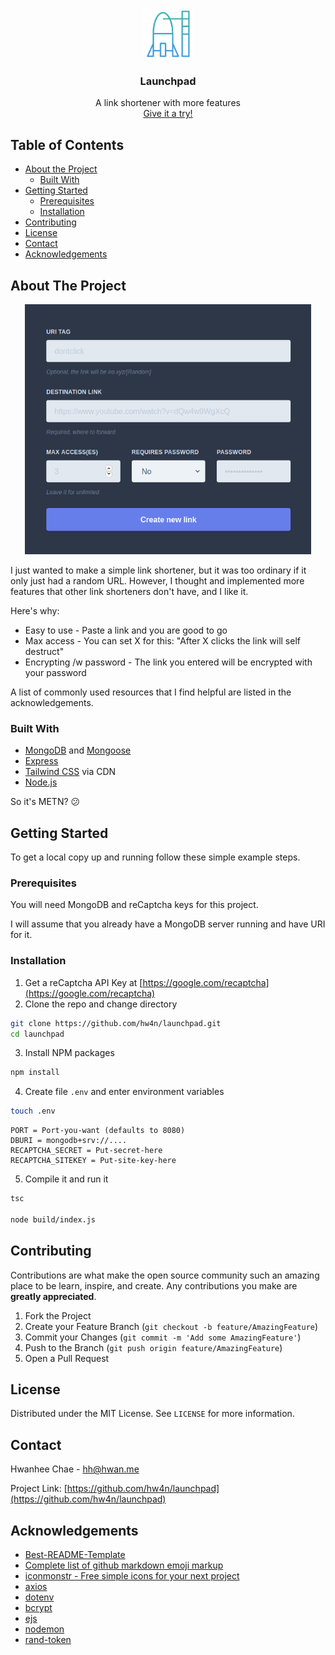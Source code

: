 <!-- PROJECT LOGO -->
<br />
<p align="center">
  <a href="https://github.com/othneildrew/Best-README-Template">
    <img src="images/logo.png" alt="Logo" width="80" height="80">
  </a>

  <h3 align="center">Launchpad</h3>

  <p align="center">
    A link shortener with more features
    <br />
    <a href="https://iro.xyz">Give it a try!</a>
  </p>
</p>



<!-- TABLE OF CONTENTS -->
## Table of Contents

* [About the Project](#about-the-project)
  * [Built With](#built-with)
* [Getting Started](#getting-started)
  * [Prerequisites](#prerequisites)
  * [Installation](#installation)
* [Contributing](#contributing)
* [License](#license)
* [Contact](#contact)
* [Acknowledgements](#acknowledgements)



<!-- ABOUT THE PROJECT -->
## About The Project

<p align="center">
  <img src="images/screenshot.png" height="400"/>
</p>

I just wanted to make a simple link shortener, but it was too ordinary if it only just had a random URL. However, I thought and implemented more features that other link shorteners don't have, and I like it.

Here's why:
* Easy to use - Paste a link and you are good to go
* Max access - You can set X for this: "After X clicks the link will self destruct"
* Encrypting /w password - The link you entered will be encrypted with your password

A list of commonly used resources that I find helpful are listed in the acknowledgements.

### Built With
* [MongoDB](https://www.mongodb.com) and [Mongoose](https://mongoosejs.com)
* [Express](https://expressjs.com)
* [Tailwind CSS](https://tailwindcss.com) via CDN
* [Node.js](https://nodejs.org)

So it's METN? :confused:

<!-- GETTING STARTED -->
## Getting Started

To get a local copy up and running follow these simple example steps.

### Prerequisites

You will need MongoDB and reCaptcha keys for this project.

I will assume that you already have a MongoDB server running and have URI for it.

### Installation

1. Get a reCaptcha API Key at [https://google.com/recaptcha](https://google.com/recaptcha)
2. Clone the repo and change directory
```sh
git clone https://github.com/hw4n/launchpad.git
cd launchpad
```
3. Install NPM packages
```sh
npm install
```
4. Create file `.env` and enter environment variables
```sh
touch .env
```

```
PORT = Port-you-want (defaults to 8080)
DBURI = mongodb+srv://....
RECAPTCHA_SECRET = Put-secret-here
RECAPTCHA_SITEKEY = Put-site-key-here
```
5. Compile it and run it
```sh
tsc

node build/index.js
```


<!-- CONTRIBUTING -->
## Contributing

Contributions are what make the open source community such an amazing place to be learn, inspire, and create. Any contributions you make are **greatly appreciated**.

1. Fork the Project
2. Create your Feature Branch (`git checkout -b feature/AmazingFeature`)
3. Commit your Changes (`git commit -m 'Add some AmazingFeature'`)
4. Push to the Branch (`git push origin feature/AmazingFeature`)
5. Open a Pull Request



<!-- LICENSE -->
## License

Distributed under the MIT License. See `LICENSE` for more information.



<!-- CONTACT -->
## Contact

Hwanhee Chae - hh@hwan.me

Project Link: [https://github.com/hw4n/launchpad](https://github.com/hw4n/launchpad)



<!-- ACKNOWLEDGEMENTS -->
## Acknowledgements
* [Best-README-Template](https://github.com/othneildrew/Best-README-Template)
* [Complete list of github markdown emoji markup](https://gist.github.com/rxaviers/7360908#file-gistfile1-md)
* [iconmonstr - Free simple icons for your next project](https://iconmonstr.com/)
* [axios](https://github.com/axios/axios)
* [dotenv](https://github.com/motdotla/dotenv)
* [bcrypt](https://github.com/kelektiv/node.bcrypt.js)
* [ejs](https://github.com/mde/ejs)
* [nodemon](http://nodemon.io)
* [rand-token](https://github.com/sehrope/node-rand-token)



<!-- MARKDOWN LINKS & IMAGES -->
<!-- https://www.markdownguide.org/basic-syntax/#reference-style-links -->
[product-screenshot]: images/screenshot.png